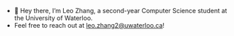 - 👋  Hey there, I’m Leo Zhang, a second-year Computer Science student at the University of Waterloo.
- Feel free to reach out at leo.zhang2@uwaterloo.ca!
